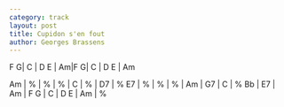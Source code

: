 ```yaml
---
category: track
layout: post
title: Cupidon s'en fout
author: Georges Brassens
---
```


<canvas class="chords"  markdown="0">F G| C | D E | Am|F G| C | D E | Am</canvas>

<canvas class="chords"  markdown="0">Am | %  | % | % | C | % | D7 | %
E7 | % | % | % | Am | G7 | C | %
Bb | E7 | Am | F G | C | D E | Am | %</canvas>





